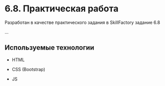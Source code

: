# 6.8. Практическая работа

Разработан в качестве практического задания в SkillFactory задание 6.8

…


## Используемые технологии

* HTML

* CSS (Bootstrap)

* JS